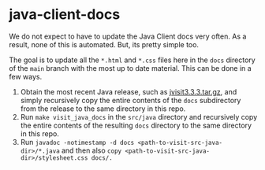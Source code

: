 # java-client-docs

We do not expect to have to update the Java Client docs very often.
As a result, none of this is automated.
But, its pretty simple too.

The goal is to update all the `*.html` and `*.css` files here in the `docs` directory of the `main` branch with the most up to date material.
This can be done in a few ways.

1. Obtain the most recent Java release, such as [jvisit3.3.3.tar.gz](https://github.com/visit-dav/visit/releases/download/v3.3.3/jvisit3.3.3.tar.gz), and simply recursively copy the entire contents of the `docs` subdirectory from the release to the same directory in this repo.
1. Run `make visit_java_docs` in the `src/java` directory and recursively copy the entire contents of the resulting `docs` directory to the same directory in this repo.
1. Run `javadoc -notimestamp -d docs <path-to-visit-src-java-dir>/*.java` and then also `copy <path-to-visit-src-java-dir>/stylesheet.css docs/.`
